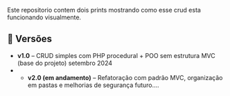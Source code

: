Este repositorio contem dois prints mostrando como esse crud esta funcionando visualmente.

## 📌 Versões

- **v1.0** – CRUD simples com PHP procedural + POO sem estrutura MVC (base do projeto) setembro 2024
- - **v2.0 (em andamento)** – Refatoração com padrão MVC, organização em pastas e melhorias de segurança futuro....
